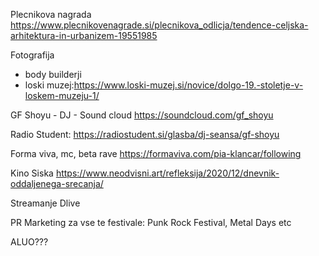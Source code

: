 
Plecnikova nagrada
https://www.plecnikovenagrade.si/plecnikova_odlicja/tendence-celjska-arhitektura-in-urbanizem-19551985

Fotografija
- body builderji
- loski muzej:https://www.loski-muzej.si/novice/dolgo-19.-stoletje-v-loskem-muzeju-1/

GF Shoyu - DJ - Sound cloud
https://soundcloud.com/gf_shoyu

Radio Student: https://radiostudent.si/glasba/dj-seansa/gf-shoyu

Forma viva, mc, beta rave
https://formaviva.com/pia-klancar/following

Kino Siska
https://www.neodvisni.art/refleksija/2020/12/dnevnik-oddaljenega-srecanja/

Streamanje Dlive

PR Marketing za vse te festivale: Punk Rock Festival, Metal Days etc

ALUO???


